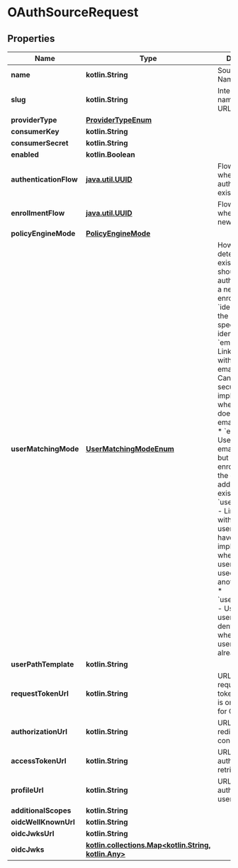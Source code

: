 
# OAuthSourceRequest

## Properties
Name | Type | Description | Notes
------------ | ------------- | ------------- | -------------
**name** | **kotlin.String** | Source&#39;s display Name. | 
**slug** | **kotlin.String** | Internal source name, used in URLs. | 
**providerType** | [**ProviderTypeEnum**](ProviderTypeEnum.md) |  | 
**consumerKey** | **kotlin.String** |  | 
**consumerSecret** | **kotlin.String** |  | 
**enabled** | **kotlin.Boolean** |  |  [optional]
**authenticationFlow** | [**java.util.UUID**](java.util.UUID.md) | Flow to use when authenticating existing users. |  [optional]
**enrollmentFlow** | [**java.util.UUID**](java.util.UUID.md) | Flow to use when enrolling new users. |  [optional]
**policyEngineMode** | [**PolicyEngineMode**](PolicyEngineMode.md) |  |  [optional]
**userMatchingMode** | [**UserMatchingModeEnum**](UserMatchingModeEnum.md) | How the source determines if an existing user should be authenticated or a new user enrolled.  * &#x60;identifier&#x60; - Use the source-specific identifier * &#x60;email_link&#x60; - Link to a user with identical email address. Can have security implications when a source doesn&#39;t validate email addresses. * &#x60;email_deny&#x60; - Use the user&#39;s email address, but deny enrollment when the email address already exists. * &#x60;username_link&#x60; - Link to a user with identical username. Can have security implications when a username is used with another source. * &#x60;username_deny&#x60; - Use the user&#39;s username, but deny enrollment when the username already exists. |  [optional]
**userPathTemplate** | **kotlin.String** |  |  [optional]
**requestTokenUrl** | **kotlin.String** | URL used to request the initial token. This URL is only required for OAuth 1. |  [optional]
**authorizationUrl** | **kotlin.String** | URL the user is redirect to to conest the flow. |  [optional]
**accessTokenUrl** | **kotlin.String** | URL used by authentik to retrieve tokens. |  [optional]
**profileUrl** | **kotlin.String** | URL used by authentik to get user information. |  [optional]
**additionalScopes** | **kotlin.String** |  |  [optional]
**oidcWellKnownUrl** | **kotlin.String** |  |  [optional]
**oidcJwksUrl** | **kotlin.String** |  |  [optional]
**oidcJwks** | [**kotlin.collections.Map&lt;kotlin.String, kotlin.Any&gt;**](kotlin.Any.md) |  |  [optional]




